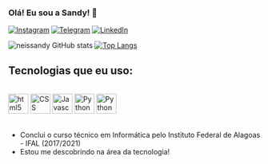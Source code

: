 ### Olá! Eu sou a Sandy! 👋

[![Instagram](https://img.shields.io/badge/Instagram-E4405F?style=for-the-badge&logo=instagram&logoColor=white)](https://www.instagram.com/nei_sandy29)
[![Telegram](https://img.shields.io/badge/Telegram-2CA5E0?style=for-the-badge&logo=telegram&logoColor=white)](https://t.me/neissandy29)
[![LinkedIn](https://img.shields.io/badge/LinkedIn-0077B5?style=for-the-badge&logo=linkedin&logoColor=white)](https://www.linkedin.com/in/neissandy-silva/)

![neissandy GitHub stats](https://github-readme-stats.vercel.app/api?username=Neissandy&show_icons=true&theme=tokyonight)
[![Top Langs](https://github-readme-stats.vercel.app/api/top-langs/?username=Neissandy&layout=compact)](https://github.com/Neissandy/github-readme-stats)
## Tecnologias que eu uso:

<div style="display:inline_block"><br/>
 <img aling="center" alt="html5" height="40" width="40" src="https://cdn.jsdelivr.net/gh/devicons/devicon/icons/html5/html5-original.svg" />
  <img aling="center" alt="CSS" height="40" width="40" src="https://cdn.jsdelivr.net/gh/devicons/devicon/icons/css3/css3-original.svg" />
  <img aling="center" alt="Javascript" height="40" width="40" src="https://cdn.jsdelivr.net/gh/devicons/devicon/icons/javascript/javascript-original.svg" />
  <img aling="center" alt="Python" height="40" width="40" src="https://cdn.jsdelivr.net/gh/devicons/devicon/icons/python/python-original.svg" />
  <img aling="center" alt="Python" height="40" width="40" src="https://cdn.jsdelivr.net/gh/devicons/devicon/icons/jupyter/jupyter-original-wordmark.svg" />
</div><br/>

- Conclui o curso técnico em Informática pelo Instituto Federal de Alagoas - IFAL (2017/2021)<br/>
- Estou me descobrindo na área da tecnologia! 
